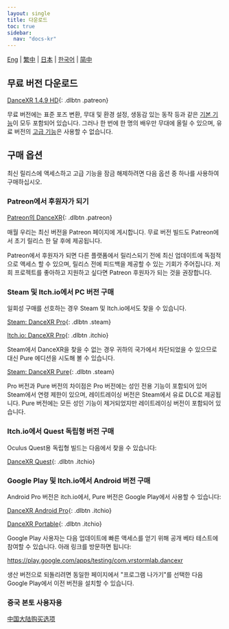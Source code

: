 ```yaml
---
layout: single
title: 다운로드
toc: true
sidebar:
  nav: "docs-kr"
---
```

[Eng](/dancexr/download) | [繁中](/tw/dancexr/download) | [日本](/jp/dancexr/download) | [한국어](/kr/dancexr/download) | [简中](/zh/dancexr/download)


## 무료 버전 다운로드

[DanceXR 1.4.9 HD](https://www.patreon.com/posts/releaes-1-4-9-ai-90132466){: .dlbtn .patreon} 

무료 버전에는 표준 포즈 변환, 무대 및 환경 설정, 생동감 있는 동작 등과 같은 [기본 기능](basic_features.md)이 모두 포함되어 있습니다. 그러나 한 번에 한 명의 배우만 무대에 올릴 수 있으며, 유료 버전의 [고급 기능](pro_features.md)은 사용할 수 없습니다.

## 구매 옵션
최신 릴리스에 액세스하고 고급 기능을 잠금 해제하려면 다음 옵션 중 하나를 사용하여 구매하십시오.

### Patreon에서 후원자가 되기

[Patreon의 DanceXR](https://www.patreon.com/dvvr){: .dlbtn .patreon} 

매월 우리는 최신 버전을 Patreon 페이지에 게시합니다. 무료 버전 빌드도 Patreon에서 초기 릴리스 한 달 후에 제공됩니다.

Patreon에서 후원자가 되면 다른 플랫폼에서 릴리스되기 전에 최신 업데이트에 독점적으로 액세스 할 수 있으며, 릴리스 전에 피드백을 제공할 수 있는 기회가 주어집니다. 저희 프로젝트를 좋아하고 지원하고 싶다면 Patreon 후원자가 되는 것을 권장합니다.


### Steam 및 Itch.io에서 PC 버전 구매

일회성 구매를 선호하는 경우 Steam 및 Itch.io에서도 찾을 수 있습니다.

[Steam: DanceXR Pro](https://store.steampowered.com/app/1905510/DanceXR/){: .dlbtn .steam}

[Itch.io: DanceXR Pro](https://stormlab.itch.io/dvvr){: .dlbtn .itchio}

Steam에서 DanceXR을 찾을 수 없는 경우 귀하의 국가에서 차단되었을 수 있으므로 대신 Pure 에디션을 시도해 볼 수 있습니다.

[Steam: DanceXR Pure](https://store.steampowered.com/app/2193970/DanceXR_Pure/){: .dlbtn .steam}

Pro 버전과 Pure 버전의 차이점은 Pro 버전에는 성인 전용 기능이 포함되어 있어 Steam에서 연령 제한이 있으며, 레이트레이싱 버전은 Steam에서 유료 DLC로 제공됩니다. Pure 버전에는 모든 성인 기능이 제거되었지만 레이트레이싱 버전이 포함되어 있습니다.


### Itch.io에서 Quest 독립형 버전 구매

Oculus Quest용 독립형 빌드는 다음에서 찾을 수 있습니다:

[DanceXR Quest](https://stormlab.itch.io/dancexr-quest){: .dlbtn .itchio}


### Google Play 및 Itch.io에서 Android 버전 구매

Android Pro 버전은 itch.io에서, Pure 버전은 Google Play에서 사용할 수 있습니다:

[DanceXR Android Pro](https://stormlab.itch.io/dancexr-android){: .dlbtn .itchio}

[DanceXR Portable](https://play.google.com/store/apps/details?id=com.vrstormlab.dancexr){: .dlbtn .itchio}

Google Play 사용자는 다음 업데이트에 빠른 액세스를 얻기 위해 공개 베타 테스트에 참여할 수 있습니다. 아래 링크를 방문하면 됩니다:

https://play.google.com/apps/testing/com.vrstormlab.dancexr

생산 버전으로 되돌리려면 동일한 페이지에서 "프로그램 나가기"를 선택한 다음 Google Play에서 이전 버전을 설치할 수 있습니다.


### 중국 본토 사용자용

[中国大陆购买选项](purchase_prc.md)